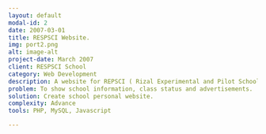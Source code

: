 ```yaml
---
layout: default
modal-id: 2
date: 2007-03-01
title: RESPSCI Website.
img: port2.png
alt: image-alt
project-date: March 2007
client: RESPSCI School
category: Web Development
description: A website for REPSCI ( Rizal Experimental and Pilot School of Cottage Industries ) that contains all the necessary information about the school as well as the available classes for the current semester.
problem: To show school information, class status and advertisements.
solution: Create school personal website.
complexity: Advance
tools: PHP, MySQL, Javascript

---
```

